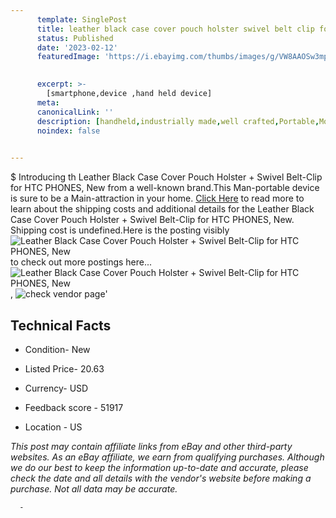 ```yaml
---
      template: SinglePost
      title: leather black case cover pouch holster swivel belt clip for htc phones new
      status: Published
      date: '2023-02-12'
      featuredImage: 'https://i.ebayimg.com/thumbs/images/g/VW8AAOSw3mpXMIvS/s-l225.jpg'
       

      excerpt: >-
        [smartphone,device ,hand held device]
      meta:
      canonicalLink: ''
      description: [handheld,industrially made,well crafted,Portable,Mobile,Compact,Convenient,Lightweight,Maneuverable,Man-portable,Miniature,Carriable,Hand-held,Light,Holdable,Transportable,Mobile device,Pocket-sized,On-the-go,Wireless,Cordless,Compact size,Convenient size, smartphone,device ,hand held device]
      noindex: false
      

---
```

$
      Introducing th Leather Black Case Cover Pouch Holster + Swivel Belt-Clip for HTC PHONES, New from a well-known brand.This Man-portable device  is sure to be a Main-attraction in your home. [Click Here](https://www.ebay.com/itm/311492606724?hash=item488667fb04%3Ag%3AVW8AAOSw3mpXMIvS&mkevt=1&mkcid=1&mkrid=711-53200-19255-0&campid=%253CePNCampaignId%253E&customid=%253CreferenceId%253E&toolid=10049) to read more to learn about the shipping costs and additional details for the Leather Black Case Cover Pouch Holster + Swivel Belt-Clip for HTC PHONES, New. Shipping cost is undefined.Here is the posting visibly ![Leather Black Case Cover Pouch Holster + Swivel Belt-Clip for HTC PHONES, New](https://i.ebayimg.com/thumbs/images/g/VW8AAOSw3mpXMIvS/s-l225.jpg) to check out more postings here... ![Leather Black Case Cover Pouch Holster + Swivel Belt-Clip for HTC PHONES, New](https://i.ebayimg.com/images/g/VW8AAOSw3mpXMIvS/s-l640.jpg), ![check vendor page](https://origin-galleryplus.ebayimg.com/ws/web/311492606724_2_0_1/225x225.jpg,https://origin-galleryplus.ebayimg.com/ws/web/311492606724_3_0_1/225x225.jpg,https://origin-galleryplus.ebayimg.com/ws/web/311492606724_4_0_1/225x225.jpg,https://origin-galleryplus.ebayimg.com/ws/web/311492606724_5_0_1/225x225.jpg)'

      

 ## Technical Facts 



     
      

 - Condition- New 


      

 - Listed Price- 20.63 


      

 - Currency- USD 


      

 - Feedback score - 51917 


      

 - Location - US 


      
      

 *_This post may contain affiliate links from eBay and other third-party websites. As an eBay affiliate, we earn from qualifying purchases. Although we do our best to keep the information up-to-date and accurate, please check the date and all details with the vendor's website before making a purchase. Not all data may be accurate._*




      -
